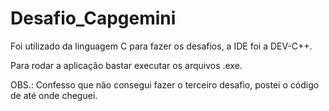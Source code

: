# Desafio_Capgemini

Foi utilizado da linguagem C para fazer os desafios, a IDE foi a DEV-C++.

Para rodar a aplicação bastar executar os arquivos .exe.


OBS.: Confesso que não consegui fazer o terceiro desafio, postei o código de até onde cheguei.
